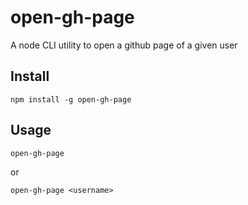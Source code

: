 # open-gh-page

A node CLI utility to open a github page of a given user

## Install

`npm install -g open-gh-page`

## Usage

`open-gh-page`

or

`open-gh-page <username>`
